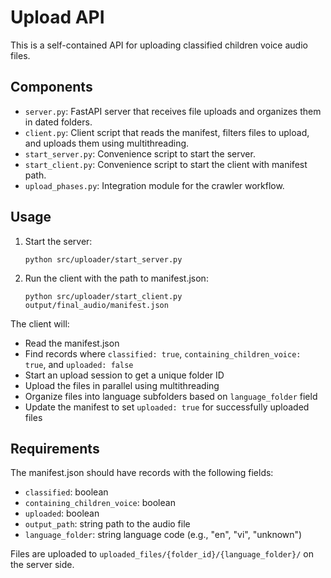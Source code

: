 # Upload API

This is a self-contained API for uploading classified children voice audio files.

## Components

- `server.py`: FastAPI server that receives file uploads and organizes them in dated folders.
- `client.py`: Client script that reads the manifest, filters files to upload, and uploads them using multithreading.
- `start_server.py`: Convenience script to start the server.
- `start_client.py`: Convenience script to start the client with manifest path.
- `upload_phases.py`: Integration module for the crawler workflow.

## Usage

1. Start the server:

   ```
   python src/uploader/start_server.py
   ```

2. Run the client with the path to manifest.json:
   ```
   python src/uploader/start_client.py output/final_audio/manifest.json
   ```

The client will:

- Read the manifest.json
- Find records where `classified: true`, `containing_children_voice: true`, and `uploaded: false`
- Start an upload session to get a unique folder ID
- Upload the files in parallel using multithreading
- Organize files into language subfolders based on `language_folder` field
- Update the manifest to set `uploaded: true` for successfully uploaded files

## Requirements

The manifest.json should have records with the following fields:

- `classified`: boolean
- `containing_children_voice`: boolean
- `uploaded`: boolean
- `output_path`: string path to the audio file
- `language_folder`: string language code (e.g., "en", "vi", "unknown")

Files are uploaded to `uploaded_files/{folder_id}/{language_folder}/` on the server side.
